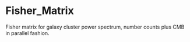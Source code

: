 # Fisher_Matrix
Fisher matrix for galaxy cluster power spectrum, number counts plus CMB in parallel fashion.
